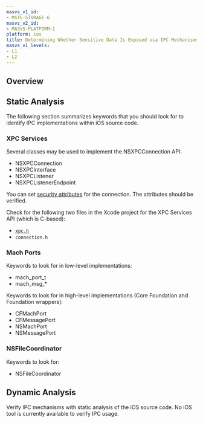 ```yaml
---
masvs_v1_id:
- MSTG-STORAGE-6
masvs_v2_id:
- MASVS-PLATFORM-1
platform: ios
title: Determining Whether Sensitive Data Is Exposed via IPC Mechanisms
masvs_v1_levels:
- L1
- L2
---
```


## Overview

## Static Analysis

The following section summarizes keywords that you should look for to identify IPC implementations within iOS source code.

### XPC Services

Several classes may be used to implement the NSXPCConnection API:

- NSXPCConnection
- NSXPCInterface
- NSXPCListener
- NSXPCListenerEndpoint

You can set [security attributes](https://www.objc.io/issues/14-mac/xpc/#security-attributes-of-the-connection "Security Attributes of NSXPCConnection") for the connection. The attributes should be verified.

Check for the following two files in the Xcode project for the XPC Services API (which is C-based):

- [`xpc.h`](https://developer.apple.com/documentation/xpc/xpc_services_xpc.h "xpc.h")
- `connection.h`

### Mach Ports

Keywords to look for in low-level implementations:

- mach\_port\_t
- mach\_msg\_*

Keywords to look for in high-level implementations (Core Foundation and Foundation wrappers):

- CFMachPort
- CFMessagePort
- NSMachPort
- NSMessagePort

### NSFileCoordinator

Keywords to look for:

- NSFileCoordinator

## Dynamic Analysis

Verify IPC mechanisms with static analysis of the iOS source code. No iOS tool is currently available to verify IPC usage.
